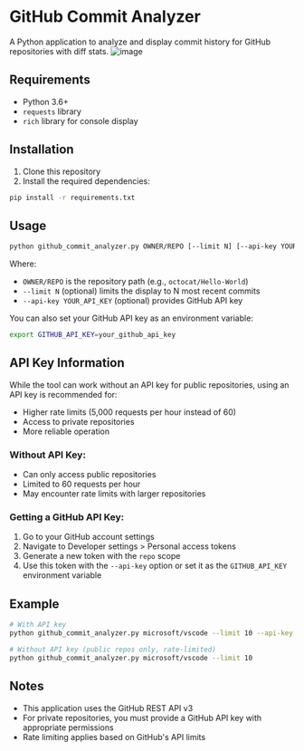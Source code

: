 # GitHub Commit Analyzer

A Python application to analyze and display commit history for GitHub repositories with diff stats.
![image](https://github.com/user-attachments/assets/807d656c-b5ed-45ba-908d-bffa3000b851)

## Requirements

- Python 3.6+
- `requests` library
- `rich` library for console display

## Installation

1. Clone this repository
2. Install the required dependencies:

```bash
pip install -r requirements.txt
```

## Usage

```bash
python github_commit_analyzer.py OWNER/REPO [--limit N] [--api-key YOUR_API_KEY]
```

Where:
- `OWNER/REPO` is the repository path (e.g., `octocat/Hello-World`)
- `--limit N` (optional) limits the display to N most recent commits
- `--api-key YOUR_API_KEY` (optional) provides GitHub API key

You can also set your GitHub API key as an environment variable:

```bash
export GITHUB_API_KEY=your_github_api_key
```

## API Key Information

While the tool can work without an API key for public repositories, using an API key is recommended for:

- Higher rate limits (5,000 requests per hour instead of 60)
- Access to private repositories
- More reliable operation

### Without API Key:
- Can only access public repositories
- Limited to 60 requests per hour
- May encounter rate limits with larger repositories

### Getting a GitHub API Key:
1. Go to your GitHub account settings
2. Navigate to Developer settings > Personal access tokens
3. Generate a new token with the `repo` scope
4. Use this token with the `--api-key` option or set it as the `GITHUB_API_KEY` environment variable

## Example

```bash
# With API key
python github_commit_analyzer.py microsoft/vscode --limit 10 --api-key YOUR_API_KEY

# Without API key (public repos only, rate-limited)
python github_commit_analyzer.py microsoft/vscode --limit 10
```

## Notes

- This application uses the GitHub REST API v3
- For private repositories, you must provide a GitHub API key with appropriate permissions
- Rate limiting applies based on GitHub's API limits
